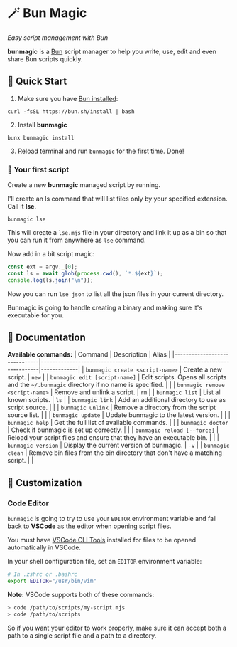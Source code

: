 # 🪄 Bun Magic

*Easy script management with Bun*

**bunmagic** is a [Bun](https://bun.sh) script manager to help you write, use, edit and even share Bun scripts quickly.


## 🚀 Quick Start

1. Make sure you have [Bun installed](https://bun.sh/):

```
curl -fsSL https://bun.sh/install | bash
```

2. Install **bunmagic**

```
bunx bunmagic install
```

3. Reload terminal and run `bunmagic` for the first time. Done!

### 🤖 Your first script

Create a new **bunmagic** managed script by running.

I'll create an ls command that will list files only by your specified extension. Call it **lse**.
```
bunmagic lse
```

This will create a `lse.mjs` file in your directory and link it up as a bin so that you can run it from anywhere as `lse` command.

Now add in a bit script magic:

```js
const ext = argv._[0];
const ls = await glob(process.cwd(), `*.${ext}`);
console.log(ls.join("\n"));
```

Now you can run `lse json` to list all the json files in your current directory.

Bunmagic is going to handle creating a binary and making sure it's executable for you.

## 🧻 Documentation

 **Available commands:**
| Command                      | Description                                                                 | Alias       |
|------------------------------|-----------------------------------------------------------------------------|-------------|
| `bunmagic create <script-name>` | Create a new script.                                                        | `new`       |
| `bunmagic edit [script-name]`   | Edit scripts. Opens all scripts and the `~/.bunmagic` directory if no name is specified. |             |
| `bunmagic remove <script-name>` | Remove and unlink a script.                                                 | `rm`        |
| `bunmagic list`                  | List all known scripts.                                                     | `ls`        |
| `bunmagic link`                  | Add an additional directory to use as script source.                        |             |
| `bunmagic unlink`                | Remove a directory from the script source list.                             |             |
| `bunmagic update`                | Update bunmagic to the latest version.                                      |             |
| `bunmagic help`                  | Get the full list of available commands.                                    |             |
| `bunmagic doctor`                | Check if bunmagic is set up correctly.                                      |             |
| `bunmagic reload [--force]`      | Reload your script files and ensure that they have an executable bin.       |             |
| `bunmagic version`               | Display the current version of bunmagic.                                    | `-v`        |
| `bunmagic clean`                 | Remove bin files from the bin directory that don't have a matching script.  |             |


## 🎨 Customization

### Code Editor

`bunmagic` is going to try to use your `EDITOR` environment variable and fall back to **VSCode** as the editor when opening script files.

You must have [VSCode CLI Tools](https://code.visualstudio.com/docs/editor/command-line) installed for files to be opened automatically in VSCode.

In your shell configuration file, set an `EDITOR` environment variable:

```sh
# In .zshrc or .bashrc
export EDITOR="/usr/bin/vim"
```
 
**Note:**
VSCode supports both of these commands:
```sh
> code /path/to/scripts/my-script.mjs
> code /path/to/scripts
```

So if you want your editor to work properly, make sure it can accept both a path to a single script file and a path to a directory. 


